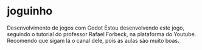 # joguinho
Desenvolvimento de jogos com Godot
Estou desenvolvendo este jogo, seguindo o tutorial do professor Rafael Forbeck, na plataforma do Youtube. Recomendo que sigam lá o canal dele, pois as aulas são muito boas.
